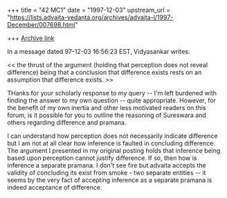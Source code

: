 +++
title = "42 MC1"
date = "1997-12-03"
upstream_url = "https://lists.advaita-vedanta.org/archives/advaita-l/1997-December/007698.html"

+++
[Archive link](https://lists.advaita-vedanta.org/archives/advaita-l/1997-December/007698.html)

In a message dated 97-12-03 16:56:23 EST, Vidyasankar writes:

<< the thrust of the argument (holding that perception does not reveal
difference) being that a conclusion that difference exists rests on an
assumption that difference exists. >>

THanks for your scholarly response to my query -- I'm left burdened with
finding the answer to my own question -- quite appropriate. However, for the
benefit of my own inertia and other less motivated readers on this forum, is
it possible for you to outline the reasoning of Sureswara and others regarding
difference and pramana.

I can understand how perception does not necessarily indicate difference but I
am not at all clear how inference is faulted in concluding difference. The
argument I presented in my original posting holds that inference being based
upon perception cannot justify difference. If so, then how is inference a
separate pramana. I don't see fire but advaita accepts the validity of
concluding its exist from smoke - two separate entities -- it seems by the
very fact of accepting inference as a separate pramana is indeed acceptance of
difference.

